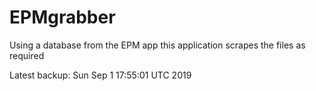 # EPMgrabber
Using a database from the EPM app this application scrapes the files as required


Latest backup: Sun Sep 1 17:55:01 UTC 2019
